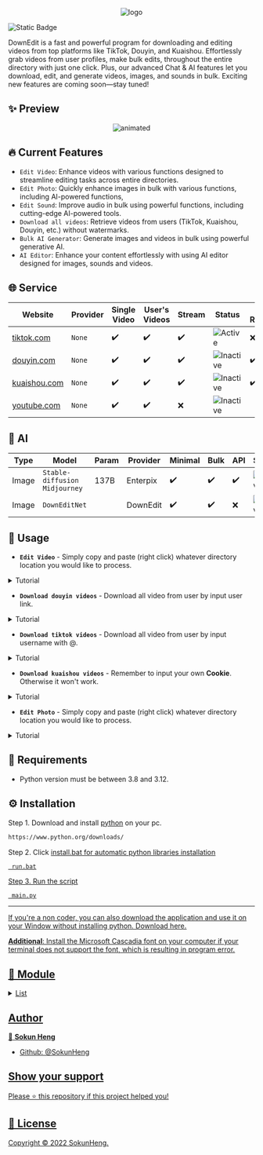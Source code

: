 <p align="center">
  <img src="https://github.com/sokunheng/DownEdit/blob/main/docs/logo.png?raw=true" alt="logo" />
</p>

![Static Badge](https://img.shields.io/badge/python-3.8%2B-brightgreen)

<p>DownEdit is a fast and powerful program for downloading and editing videos from top platforms like TikTok, Douyin, and Kuaishou. Effortlessly grab videos from user profiles, make bulk edits, throughout the entire directory with just one click. Plus, our advanced Chat & AI features let you download, edit, and generate videos, images, and sounds in bulk. Exciting new features are coming soon—stay tuned!</p>

## ✨ Preview
<p align="center">
  <img src="https://github.com/sokunheng/DownEdit/assets/44894784/d48f25d4-17ea-47ea-b5df-df8c411ba542.gif" alt="animated" />
</p>

## 🔥 Current Features
- `Edit Video`: Enhance videos with various functions designed to streamline editing tasks across entire directories.
- `Edit Photo`: Quickly enhance images in bulk with various functions, including AI-powered functions,
- `Edit Sound`: Improve audio in bulk using powerful functions, including cutting-edge AI-powered tools.
- `Download all videos`: Retrieve videos from users (TikTok, Kuaishou, Douyin, etc.) without watermarks.
- `Bulk AI Generator`: Generate images and videos in bulk using powerful generative AI.
- `AI Editor`: Enhance your content effortlessly with using AI editor designed for images, sounds and videos.

## 🌐 Service

| Website| Provider| Single Video | User's Videos | Stream | Status | Auth Required|
| --- | --- | --- | --- | --- | --- | --- |
| [tiktok.com](https://www.tiktok.com/) | `None` | ✔️ | ✔️ | ✔️ | ![Active](https://img.shields.io/badge/Active-brightgreen) | ❌ |
| [douyin.com](https://www.douyin.com/) | `None` | ✔️ | ✔️ | ✔️ | ![Inactive](https://img.shields.io/badge/Inactive-red) | ✔️ |
| [kuaishou.com](https://www.kuaishou.com/?isHome=1) | `None` | ✔️ | ✔️ | ✔️ | ![Inactive](https://img.shields.io/badge/Inactive-red) | ✔️ |
| [youtube.com](https://www.youtube.com) | `None` | ✔️ | ✔️ | ❌ | ![Inactive](https://img.shields.io/badge/Inactive-red) |  |

## 🤖 AI
| Type | Model | Param | Provider| Minimal | Bulk | API | Status |
| --- | --- | --- | --- | --- | --- | --- | --- |
| Image | `Stable-diffusion` `Midjourney` | 137B | Enterpix | ✔️ | ✔️ | ✔️ | ![Active](https://img.shields.io/badge/Active-brightgreen) |
| Image | `DownEditNet` |  | DownEdit | ✔️ | ✔️ | ❌ | ![Active](https://img.shields.io/badge/Active-brightgreen) |


## 🚀 Usage
- **`Edit Video`** - Simply copy and paste (right click) whatever directory location you would like to process.

<details>
<summary>Tutorial</summary>

```html
Enter Folder: C:\Users\Name\Desktop\Folder\Video
```

![Edit_Video_AdobeExpress](https://user-images.githubusercontent.com/44894784/200826802-58b223ea-dd01-4f3a-b896-d87228cddd4e.gif)



 Change it according to your desired video speed.
```html
Select Speed: 1.2 or 2 
```

 Input your music file location
```html
Enter Music: C:\Users\Name\Desktop\Folder\music_name.mp3
```
```html
Enter Music: music_name.mp3
```
 

</details>


- **`Download douyin videos`** - Download all video from user by input user link.

<details>
<summary>Tutorial</summary>

```html
Enter User Link: https://www.douyin.com/user/MS4wLjABAAAAzknqQznbR4gNJFBtYQE8ptAbM4Djr8bGDdfCUataDVSfQK8YMkSI8J5v
```
 <img src="https://user-images.githubusercontent.com/44894784/200826881-0051ef41-a59a-4b39-ae01-d252dc796acc.gif" alt="animated"  width="640"/>

</details>

- **`Download tiktok videos`** - Download all video from user by input username with @.

<details>
<summary>Tutorial</summary>

```html
Enter User: @tiktok
```
<img src="https://user-images.githubusercontent.com/44894784/200826983-a45fc5d0-343a-4921-9077-6f97ebca67a8.gif" alt="animated"  width="640"/>

</details>

- **`Download kuaishou videos`** - Remember to input your own **Cookie**. Otherwise it won't work.

<details>
<summary>Tutorial</summary>

-----

 Step 1. Right click and select on Inspect element.
  
<img src="https://user-images.githubusercontent.com/44894784/200830971-90ee9df9-4b7d-4648-a6a0-0ac327dd9ac7.jpg" alt="tutorial"  width="640"/>

-----
  
```html
Input Cookie: kpf=PC_WEB; kpn=KUAISHOU_VISION; clientid=3; did=web_dfe556cf2a809f194bf54a1d5125ad31; didv=1667716807591; _bl_uid=2bl0haaF5Fnfjd5Ft0tXkm0ksz17; client_key=65890b29; userId=3114192403; ktrace-context=1|MS43NjQ1ODM2OTgyODY2OTgyLjI2NzI4OTgxLjE2NjgwOTQzMTUzNzQuMjM3MDQw|MS43NjQ1ODM2OTgyODY2OTgyLjM5ODM1Mzg4LjE2NjgwOTQzMTUzNzQuMjM3MDQx|0|graphql-server|webservice|false|NA; kuaishou.server.web_st=ChZrdWFpc2hvdS5zZXJ2ZXIud2ViLnN0EqAB8CBZs_S_PC_PFDJL2Do4j19XodeBMi9XmTD_kxJalX8oHZtLxNadJ2HpJKDvkuyRCU52pxMA7ulFKo32pyr3PO4phQTmcghw3M1pjL6gCVW5KyVSo-nJMvTcXhpDn501B6Yz0-XbxYHTdWZw7ITl-lgpWwO_hYalq68Wt5Q7ut7iEPGAVjIXH-r-y5DteaqG1ocz5k0PH3QMaqQSytJN5xoS-1Rj5-IBBNoxoIePYcxZFs4oIiBVPhNOHXk5SvSU1kq6lB8hpXv9CiiIqe6gJihLWZAsVCgFMAE; kuaishou.server.web_ph=8b579bf7ba4c2f740ca6486d022008b01ed1
```
  
Step 2. Copy your Cookie browser.
  
<img src="https://user-images.githubusercontent.com/44894784/201191235-1abda841-7ae1-4bef-a06a-b7c06d12c927.jpg" alt="tutorial"  width="640"/>

-----  
  
```html
Enter User ID: 3xnpgvvuei3umwk
```
  
Step 3. Copy user ID you want to download.  

<img src="https://user-images.githubusercontent.com/44894784/200831086-9e880d15-6921-4593-a46a-c9462e58cd5e.jpg" alt="tutorial"  width="640"/>
  
-----  
  
Tips: If you still getting error, try changing your Browser, use Incognito/Private mode and reset your Internet/IP.

</details>

- **`Edit Photo`** - Simply copy and paste (right click) whatever directory location you would like to process.

<details>
<summary>Tutorial</summary>
  
  - `Remove Background AI`
<img src="https://github.com/sokunheng/DownEdit/assets/44894784/2f351ebc-1dc2-4d97-b26f-2218426a7969.png" alt="down_edit_photo" width="537" />
  
</details>

## 🔎 Requirements
- Python version must be between 3.8 and 3.12.

## ⚙ Installation 
Step 1. Download and install [python](https://www.python.org/downloads/) on your pc.
```html
https://www.python.org/downloads/
```
Step 2. Click <u>install.bat<u> for automatic python libraries installation
```html
 run.bat
```
Step 3. Run the script
```ht
 main.py
```
-----
If you're a non coder, you can also download the application and use it on your Window without installing python. [Download here.](https://github.com/SokunHeng/DownEdit/releases)

**Additional**: Install the Microsoft [Cascadia](https://github.com/microsoft/cascadia-code) font on your computer if your terminal does not support the font, which is resulting in program error.

## 🔨 Module
  
  <details>
<summary>List</summary>
    
- [Moviepy](https://github.com/Zulko/moviepy)
- [Inquirer](https://pypi.org/project/inquirer/)
- [Colorama](https://github.com/tartley/colorama)
- [Rich](https://github.com/Textualize/rich)
- [Requests](https://requests.readthedocs.io/en/latest/)
- [Pystyle](https://github.com/billythegoat356/pystyle)
- [Request_HTML](https://github.com/kennethreitz/requests-html)
- [Random_User_Agent](https://pypi.org/project/requests-random-user-agent/)
- [Pillow](https://github.com/python-pillow/Pillow)
- [Gdown](https://github.com/wkentaro/gdown)
- [Torch](https://pypi.org/project/torch/)

</details>

## Author

👤 **Sokun Heng**

- Github: [@SokunHeng](https://github.com/SokunHeng)


## Show your support

Please ⭐️ this repository if this project helped you!


## 📝 License
Copyright © 2022 [SokunHeng](https://github.com/SokunHeng).<br />
